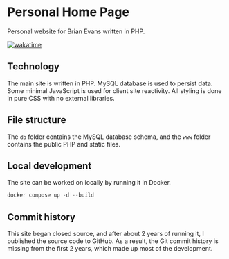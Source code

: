 # Personal Home Page
Personal website for Brian Evans written in PHP.

[![wakatime](https://wakatime.com/badge/user/f8dd9b3d-8b67-421e-8f3e-ab941b402e60/project/a84c9adc-2a21-4c8f-8c95-3f88ff781dc8.svg)](https://wakatime.com/badge/user/f8dd9b3d-8b67-421e-8f3e-ab941b402e60)

## Technology
The main site is written in PHP. 
MySQL database is used to persist data.
Some minimal JavaScript is used for client site reactivity.
All styling is done in pure CSS with no external libraries.


## File structure
The `db` folder contains the MySQL database schema, and the `www` folder contains the public PHP and static files.

## Local development
The site can be worked on locally by running it in Docker.
```powershell
docker compose up -d --build
```

## Commit history
This site began closed source, and after about 2 years of running it, I published the source code to GitHub. 
As a result, the Git commit history is missing from the first 2 years, which made up most of the development.
